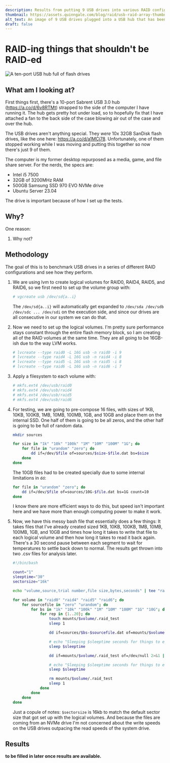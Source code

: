 ```yaml
---
description: Results from putting 9 USB drives into various RAID configurations.
thumbnail: https://assets.quinngale.com/blog/raid/usb-raid-array-thumbnail.jpg
alt_text: An image of 9 USB drives plugged into a USB hub that has been strapped to the side of a computer
draft: false
---
```


# RAID-ing things that shouldn't be RAID-ed

![A ten-port USB hub full of flash drives](https://assets.quinngale.com/blog/raid/usb-raid-array.jpg)

## What am I looking at?

First things first, there's a 10-port Sabrent USB 3.0 hub (https://a.co/d/6v8RTMt) strapped to the side of the computer I have running it. The hub gets pretty hot under load, so to hopefully fix that I have attached a fan to the back side of the case blowing air out of the case and over the hub.

The USB drives aren't anything special. They _were_ 10x 32GB SanDisk flash drives, like the one here: https://a.co/d/a1MCj78. Unfortunately, one of them stopped working while I was moving and putting this together so now there's just 9 of them.

The computer is my former desktop repurposed as a media, game, and file share server. For the nerds, the specs are:

-   Intel i5 7500
-   32GB of 3200MHz RAM
-   500GB Samsung SSD 970 EVO NVMe drive
-   Ubuntu Server 23.04

The drive is important because of how I set up the tests.

## Why?

One reason:

1. Why not?

## Methodology

The goal of this is to benchmark USB drives in a series of different RAID configurations and see how they perform.

1. We are using lvm to create logical volumes for RAID0, RAID4, RAID5, and RAID6, so we first need to set up the volume group with:

    ```sh
    # vgcreate usb /dev/sd{a..i}
    ```

    The `/dev/sd{a..i}` will automatically get expanded to `/dev/sda /dev/sdb /dev/sdc ... /dev/sdi` on the execution side, and since our drives are all consecutive in our system we can do that.

2. Now we need to set up the logical volumes. I'm pretty sure performance stays constant through the entire flash memory block, so I am creating all of the RAID volumes at the same time. They are all going to be 16GB-ish due to the way LVM works.

    ```sh
    # lvcreate --type raid0 -L 16G usb -n raid0 -i 9
    # lvcreate --type raid4 -L 16G usb -n raid4 -i 8
    # lvcreate --type raid5 -L 16G usb -n raid5 -i 8
    # lvcreate --type raid6 -L 16G usb -n raid6 -i 7
    ```

3. Apply a filesystem to each volume with:

    ```sh
    # mkfs.ext4 /dev/usb/raid0
    # mkfs.ext4 /dev/usb/raid4
    # mkfs.ext4 /dev/usb/raid5
    # mkfs.ext4 /dev/usb/raid6
    ```

4. For testing, we are going to pre-compose 16 files, with sizes of 1KB, 10KB, 100KB, 1MB, 10MB, 100MB, 1GB, and 10GB and place them on the internal SSD. One half of them is going to be all zeros, and the other half is going to be full of random data.

    ```sh
    mkdir sources

    for size in "1k" "10k" "100k" "1M" "10M" "100M" "1G"; do
        for file in "urandom" "zero"; do
            dd if=/dev/$file of=sources/$size-$file.dat bs=$size
        done
    done
    ```

    The 10GB files had to be created specially due to some internal limitations in `dd`:

    ```sh
    for file in "urandom" "zero"; do
        dd if=/dev/$file of=sources/10G-$file.dat bs=1G count=10
    done
    ```

    I know there are more efficient ways to do this, but speed isn't important here and we have more than enough computing power to make it work.

5. Now, we have this messy bash file that essentially does a few things: It takes files that I've already created sized 1KB, 10KB, 100KB, 1MB, 10MB, 100MB, 1GB, and 10GB and times how long it takes to write that file to each logical volume and then how long it takes to read it back again. There's a 30 second pause between each segment to wait for temperatures to settle back down to normal. The results get thrown into two .csv files for analysis later.

    ```sh
    #!/bin/bash

    count="1"
    sleeptime="30"
    sectorsize="16k"

    echo "volume,source,trial number,file size,bytes,seconds" | tee "raid-results-write.csv" "raid-results-read.csv"

    for volume in "raid0" "raid4" "raid5" "raid6"; do
        for sourcefile in "zero" "urandom"; do
            for bs in "1k" "10k" "100k" "1M" "10M" "100M" "1G" "10G"; do
                for rep in {1..20}; do
                    touch mounts/$volume/.raid_test
                    sleep 1

                    dd if=sources/$bs-$sourcefile.dat of=mounts/$volume/.raid_test bs=$sectorsize 2>&1 | awk 'END{print "'$volume'"",""'$sourcefile'"",""'$rep'"",""'$bs'"","$1","$8}' | tee --append "raid-results-write.csv"

                    # echo "Sleeping $sleeptime seconds for things to equalize before proceeding..."
                    sleep $sleeptime

                    dd if=mounts/$volume/.raid_test of=/dev/null 2>&1 | awk 'END{print "'$volume'"",""'$sourcefile'"",""'$rep'"",""'$bs'"","$1","$8}' | tee --append "raid-results-read.csv"

                    # echo "Sleeping $sleeptime seconds for things to equalize before proceeding..."
                    sleep $sleeptime

                    rm mounts/$volume/.raid_test
                    sleep 1
                done
            done
        done
    done
    ```

    Just a copule of notes: `$sectorsize` is 16kb to match the default sector size that got set up with the logical volumes. And because the files are coming from an NVMe drive I'm not concerned about the write speeds on the USB drives outpacing the read speeds of the system drive.

## Results

**to be filled in later once results are available.**

